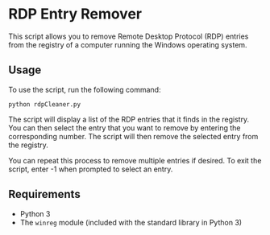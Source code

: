 # RDP Entry Remover

This script allows you to remove Remote Desktop Protocol (RDP) entries from the registry of a computer running the Windows operating system.

## Usage

To use the script, run the following command:

`python rdpCleaner.py`



The script will display a list of the RDP entries that it finds in the registry. You can then select the entry that you want to remove by entering the corresponding number. The script will then remove the selected entry from the registry.

You can repeat this process to remove multiple entries if desired. To exit the script, enter -1 when prompted to select an entry.

## Requirements

- Python 3
- The `winreg` module (included with the standard library in Python 3)
